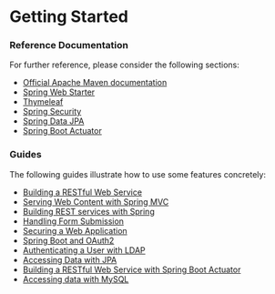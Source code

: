 # Getting Started

### Reference Documentation
For further reference, please consider the following sections:

* [Official Apache Maven documentation](https://maven.apache.org/guides/index.html)
* [Spring Web Starter](https://docs.spring.io/spring-boot/docs/{bootVersion}/reference/htmlsingle/#boot-features-developing-web-applications)
* [Thymeleaf](https://docs.spring.io/spring-boot/docs/{bootVersion}/reference/htmlsingle/#boot-features-spring-mvc-template-engines)
* [Spring Security](https://docs.spring.io/spring-boot/docs/{bootVersion}/reference/htmlsingle/#boot-features-security)
* [Spring Data JPA](https://docs.spring.io/spring-boot/docs/{bootVersion}/reference/htmlsingle/#boot-features-jpa-and-spring-data)
* [Spring Boot Actuator](https://docs.spring.io/spring-boot/docs/{bootVersion}/reference/htmlsingle/#production-ready)

### Guides
The following guides illustrate how to use some features concretely:

* [Building a RESTful Web Service](https://spring.io/guides/gs/rest-service/)
* [Serving Web Content with Spring MVC](https://spring.io/guides/gs/serving-web-content/)
* [Building REST services with Spring](https://spring.io/guides/tutorials/bookmarks/)
* [Handling Form Submission](https://spring.io/guides/gs/handling-form-submission/)
* [Securing a Web Application](https://spring.io/guides/gs/securing-web/)
* [Spring Boot and OAuth2](https://spring.io/guides/tutorials/spring-boot-oauth2/)
* [Authenticating a User with LDAP](https://spring.io/guides/gs/authenticating-ldap/)
* [Accessing Data with JPA](https://spring.io/guides/gs/accessing-data-jpa/)
* [Building a RESTful Web Service with Spring Boot Actuator](https://spring.io/guides/gs/actuator-service/)
* [Accessing data with MySQL](https://spring.io/guides/gs/accessing-data-mysql/)

